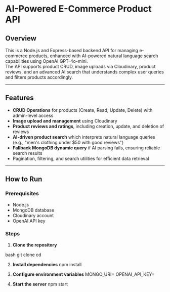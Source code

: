 # AI-Powered E-Commerce Product API

## Overview
This is a Node.js and Express-based backend API for managing e-commerce products, enhanced with AI-powered natural language search capabilities using OpenAI GPT-4o-mini.  
The API supports product CRUD, image uploads via Cloudinary, product reviews, and an advanced AI search that understands complex user queries and filters products accordingly.

---

## Features

- **CRUD Operations** for products (Create, Read, Update, Delete) with admin-level access  
- **Image upload and management** using Cloudinary 
- **Product reviews and ratings**, including creation, update, and deletion of reviews  
- **AI-driven product search** which interprets natural language queries (e.g., "men's clothing under $50 with good reviews")  
- **Fallback MongoDB dynamic query** if AI parsing fails, ensuring reliable search results  
- Pagination, filtering, and search utilities for efficient data retrieval  

---

## How to Run

### Prerequisites

- Node.js 
- MongoDB database
- Cloudinary account  
- OpenAI API key  

### Steps

1. **Clone the repository**

  bash
  git clone <your-repo-url>
  cd <your-repo-folder>

2. **Install dependencies**
  npm install

3. **Configure environment variables**
   MONGO_URI=<your-mongodb-connection-string>
   OPENAI_API_KEY=<your-openai-api-key>
   
4. **Start the server**
   npm start

